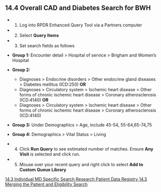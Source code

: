 ## 14.4 Overall CAD and Diabetes Search for BWH

* 1. Log into RPDR Enhanced Query Tool via a Partners computer
* 2. Select **Query Items**
* 3. Set search fields as follows

 * **Group 1:** Encounter detail > Hospital of service > Brigham and Women’s Hospital
 * **Group 2:**

    * Diagnoses > Endocrine disorders > Other endocrine gland diseases > Diabetes mellitus (ICD:250) **OR**
    * Diagnoses > Circulatory system > Ischemic heart disease > Other forms of chronic ischemic heart disease > Coronary atherosclerosis (ICD:4140) **OR**
    * Diagnoses > Circulatory system > Ischemic heart disease > Other forms of chronic ischemic heart disease > Coronary atherosclerosis (ICD:4140)

 * **Group 3:** Under Demographics > Age, include 45-54, 55-64,65-74,75
 * **Group 4:** Demographics > Vital Status > Living

* 4. Click **Run Query** to see estimated number of matches.  Ensure **Any Visit** is selected and click run.
* 5. Mouse over your recent query and right click to select **Add to Custom Queue Library**

<div class="center">
<div class="btn-group">
  <a href=":pages_path:/manuals/rpdr/14-03-md-search.md" class="btn btn-default">
    <span class="glyphicon glyphicon-chevron-left"></span>
    14.3 Individual MD Specific Search
  </a>

  <a href=":pages_path:/manuals/rpdr" class="btn btn-default">
    <span class="glyphicon glyphicon-chevron-up"></span>
    Research Patient Data Registry
  </a>

  <a href=":pages_path:/manuals/respiratory-therapist-guidelines/14-05-merging-patient-eligibility-search.md" class="btn btn-success">
    14.5 Merging the Patient and Eligibility Search
    <span class="glyphicon glyphicon-chevron-right"></span>
  </a>
</div>
</div>

